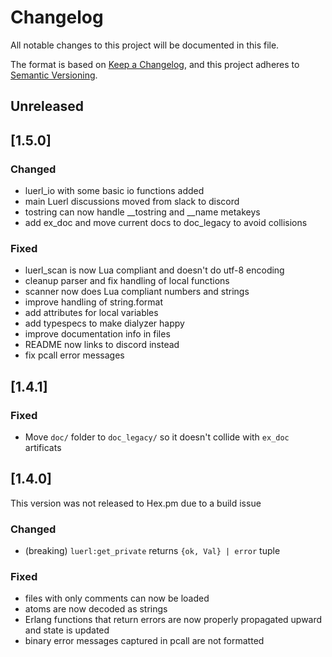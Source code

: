 # Changelog

All notable changes to this project will be documented in this file.

The format is based on [Keep a Changelog](https://keepachangelog.com/en/1.1.0/),
and this project adheres to [Semantic Versioning](https://semver.org/spec/v2.0.0.html).

## Unreleased

## [1.5.0]

### Changed

- luerl_io with some basic io functions added
- main Luerl discussions moved from slack to discord
- tostring can now handle __tostring and __name metakeys
- add ex_doc and move current docs to doc_legacy to avoid collisions

### Fixed

- luerl_scan is now Lua compliant and doesn't do utf-8 encoding
- cleanup parser and fix handling of local functions
- scanner now does Lua compliant numbers and strings
- improve handling of string.format
- add attributes for local variables
- add typespecs to make dialyzer happy
- improve documentation info in files
- README now links to discord instead
- fix pcall error messages

## [1.4.1]

### Fixed

- Move `doc/` folder to `doc_legacy/` so it doesn't collide with `ex_doc` artificats


## [1.4.0]

This version was not released to Hex.pm due to a build issue

### Changed

- (breaking) `luerl:get_private` returns `{ok, Val} | error` tuple

### Fixed

- files with only comments can now be loaded
- atoms are now decoded as strings
- Erlang functions that return errors are now properly propagated upward and state is updated
- binary error messages captured in pcall are not formatted


[unreleased]: https://github.com/olivierlacan/keep-a-changelog/compare/v1.4.1...HEAD
[1.3.0]: https://github.com/rvirding/luerl/compare/v1.4.0...v1.4.1
[1.3.0]: https://github.com/rvirding/luerl/compare/v1.3.0...v1.4.0
[1.3.0]: https://github.com/rvirding/luerl/compare/v1.2.3...v1.3.0
[1.2.3]: https://github.com/rvirding/luerl/compare/v1.2.2...v1.2.3
